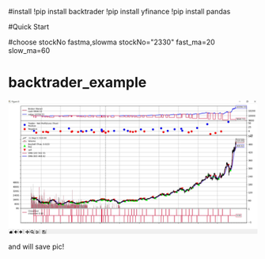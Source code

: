 #install
!pip install backtrader
!pip install yfinance
!pip install pandas



#Quick Start

#choose stockNo fastma,slowma
stockNo="2330"
fast_ma=20
slow_ma=60



# backtrader_example

![image](https://github.com/thumb168888/backtrader_example/blob/main/backtrader_example.JPG)

and will save pic!


